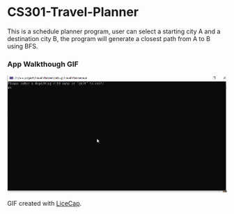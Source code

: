 # CS301-Travel-Planner

This is a schedule planner program, user can select a starting city A and a destination city B, the program will generate a closest path from A to B using BFS. 

### App Walkthough GIF

<img src='walkthrough.gif' title='Video Walkthrough' width='' alt='Video Walkthrough' />

GIF created with [LiceCap](http://www.cockos.com/licecap/).
